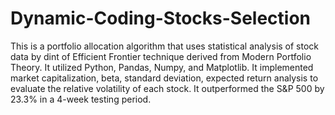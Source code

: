 # Dynamic-Coding-Stocks-Selection
This is a portfolio allocation algorithm that uses statistical analysis of stock data by dint 
of Efficient Frontier technique derived from Modern Portfolio Theory.
It utilized Python, Pandas, Numpy, and Matplotlib.
It implemented market capitalization, beta, standard deviation, expected return analysis to 
evaluate the relative volatility of each stock.
It outperformed the S&P 500 by 23.3% in a 4-week testing period.
